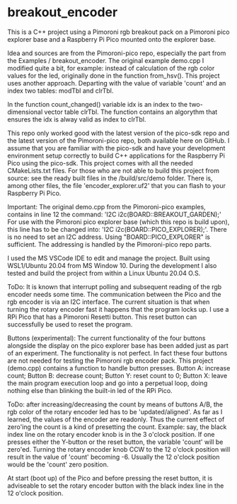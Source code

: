 # breakout_encoder
This is a C++ project using a Pimoroni rgb breakout pack on a Pimoroni pico explorer base and a Raspberry Pi Pico mounted onto the explorer base.
 
Idea and sources are from the Pimoroni-pico repo, especially the part from the Examples / breakout_encoder.
The original example demo.cpp I modified quite a bit, for example: 
  instead of calculation of the rgb color values for the led, originally done in the function from_hsv().
This project uses another approach. Departing with the value of variable 'count' and an index two tables: modTbl and clrTbl.

In the function count_changed() variable idx is an index to the two-dimensional vector table clrTbl.
The function contains an algorythm that ensures the idx is alway valid as index to clrTbl.

This repo only worked good with the latest version of the pico-sdk repo and the latest version of the Pimoroni-pico repo, both available here on GitHub. I assume that you are familiar with the pico-sdk and have your development environment setup correctly to build C++ applications for the Raspberry Pi Pico using the pico-sdk. This project comes with all the needed CMakeLists.txt files. For those who are not able to build this project from source: see the ready built files in the /build/src/demo folder. There is, among other files, the file 'encoder_explorer.uf2' that you can flash to your Raspberry Pi Pico.

Important:
The original demo.cpp from the Pimoroni-pico examples, contains in line 12 the command: 'I2C i2c(BOARD::BREAKOUT_GARDEN);'
For use with the Pimoroni pico explorer base (which this repo is build upon), this line has to be changed into:
'I2C i2c(BOARD::PICO_EXPLORER);'. There is no need to set an I2C address. Using "BOARD::PICO_EXPLORER" is sufficient. The addressing is handled by the Pimoroni-pico repo parts.

I used the MS VSCode IDE to edit and manage the project. Built using WSL1/Ubuntu 20.04 from MS Window 10. During the development I also tested and build the project
from within a Linux Ubuntu 20.04 O.S.

ToDo:
It is known that interrupt polling and subsequent reading of the rgb encoder needs some time. The communication between the Pico and the rgb encoder is via an I2C interface.
The current situation is that when turning the rotary encoder fast it happens that the program locks up. 
I use a RPi Pico that has a Pimoroni Resetti button. This reset button can successfully be used to reset the program.

Buttons (experimental):
The current functionality of the four buttons alongside the display on the pico explorer base has been added just as part of an experiment.
The functionality is not perfect. In fact these four buttons are not needed for testing the Pimoroni rgb encoder pack.
This project (demo.cpp) contains a function to handle button presses.
Button A: increase count;
Button B: decrease count;
Button Y: reset count to 0;
Button X: leave the main program execution loop and go into a perpetual loop, doing nothing else than blinking the built-in led of the RPi Pico.

ToDo: after increasing/decreasing the count by means of buttons A/B, the rgb color of the rotary encoder led has to be 'updated/aligned'. As far as I learned,
the values of the encoder are readonly. Thus the current effect of zero'ing the count is a kind of presetting the count.
Example: say, the black index line on the rotary encoder knob is in the 3 o'clock position. If one presses either the Y-button or the reset button, the variable 'count' will be zero'ed. Turning the rotary encoder knob CCW to the 12 o'clock position will result in the value of 'count' becoming -6. Usually the 12 o'clock position would be the 'count' zero position.


At start (boot up) of the Pico and before pressing the reset button, it is adviseable to set the rotary encoder button with the black index line in the 12 o'clock position.


